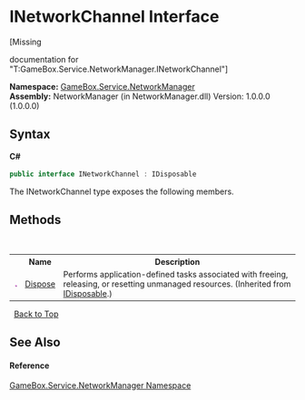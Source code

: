 # INetworkChannel Interface
 

\[Missing <summary> documentation for "T:GameBox.Service.NetworkManager.INetworkChannel"\]

**Namespace:**&nbsp;<a href="e92cd5f6-6868-30a4-62ef-776833ad32a3">GameBox.Service.NetworkManager</a><br />**Assembly:**&nbsp;NetworkManager (in NetworkManager.dll) Version: 1.0.0.0 (1.0.0.0)

## Syntax

**C#**<br />
``` C#
public interface INetworkChannel : IDisposable
```

The INetworkChannel type exposes the following members.


## Methods
&nbsp;<table><tr><th></th><th>Name</th><th>Description</th></tr><tr><td>![Public method](media/pubmethod.gif "Public method")</td><td><a href="http://msdn2.microsoft.com/zh-cn/library/es4s3w1d" target="_blank">Dispose</a></td><td>
Performs application-defined tasks associated with freeing, releasing, or resetting unmanaged resources.
 (Inherited from <a href="http://msdn2.microsoft.com/zh-cn/library/aax125c9" target="_blank">IDisposable</a>.)</td></tr></table>&nbsp;
<a href="#inetworkchannel-interface">Back to Top</a>

## See Also


#### Reference
<a href="e92cd5f6-6868-30a4-62ef-776833ad32a3">GameBox.Service.NetworkManager Namespace</a><br />